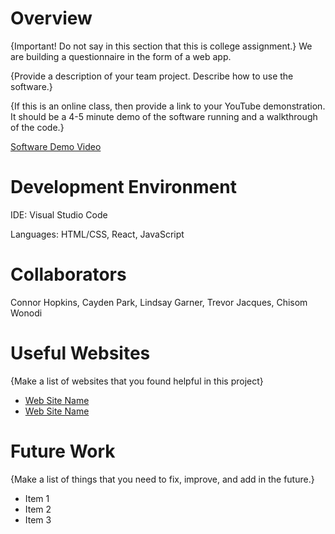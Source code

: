# Overview

{Important!  Do not say in this section that this is college assignment.}
We are building a questionnaire in the form of a web app.

{Provide a description of your team project.  Describe how to use the software.}

{If this is an online class, then provide a link to your YouTube demonstration.  It should be a 4-5 minute demo of the software running and a walkthrough of the code.}

[Software Demo Video](http://youtube.link.goes.here)

# Development Environment

IDE: Visual Studio Code
 
Languages: HTML/CSS, React, JavaScript

# Collaborators

Connor Hopkins, Cayden Park, Lindsay Garner, Trevor Jacques, Chisom Wonodi

# Useful Websites

{Make a list of websites that you found helpful in this project}
* [Web Site Name](http://url.link.goes.here)
* [Web Site Name](http://url.link.goes.here)

# Future Work

{Make a list of things that you need to fix, improve, and add in the future.}
* Item 1
* Item 2
* Item 3
